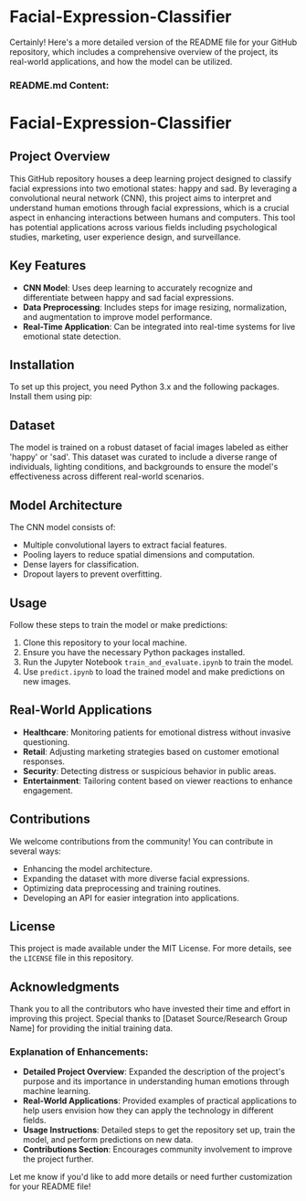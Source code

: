 # Facial-Expression-Classifier
Certainly! Here's a more detailed version of the README file for your GitHub repository, which includes a comprehensive overview of the project, its real-world applications, and how the model can be utilized.

### README.md Content:

# Facial-Expression-Classifier

## Project Overview
This GitHub repository houses a deep learning project designed to classify facial expressions into two emotional states: happy and sad. By leveraging a convolutional neural network (CNN), this project aims to interpret and understand human emotions through facial expressions, which is a crucial aspect in enhancing interactions between humans and computers. This tool has potential applications across various fields including psychological studies, marketing, user experience design, and surveillance.

## Key Features
- **CNN Model**: Uses deep learning to accurately recognize and differentiate between happy and sad facial expressions.
- **Data Preprocessing**: Includes steps for image resizing, normalization, and augmentation to improve model performance.
- **Real-Time Application**: Can be integrated into real-time systems for live emotional state detection.

## Installation
To set up this project, you need Python 3.x and the following packages. Install them using pip:



## Dataset
The model is trained on a robust dataset of facial images labeled as either 'happy' or 'sad'. This dataset was curated to include a diverse range of individuals, lighting conditions, and backgrounds to ensure the model's effectiveness across different real-world scenarios.

## Model Architecture
The CNN model consists of:
- Multiple convolutional layers to extract facial features.
- Pooling layers to reduce spatial dimensions and computation.
- Dense layers for classification.
- Dropout layers to prevent overfitting.

## Usage
Follow these steps to train the model or make predictions:
1. Clone this repository to your local machine.
2. Ensure you have the necessary Python packages installed.
3. Run the Jupyter Notebook `train_and_evaluate.ipynb` to train the model.
4. Use `predict.ipynb` to load the trained model and make predictions on new images.

## Real-World Applications
- **Healthcare**: Monitoring patients for emotional distress without invasive questioning.
- **Retail**: Adjusting marketing strategies based on customer emotional responses.
- **Security**: Detecting distress or suspicious behavior in public areas.
- **Entertainment**: Tailoring content based on viewer reactions to enhance engagement.

## Contributions
We welcome contributions from the community! You can contribute in several ways:
- Enhancing the model architecture.
- Expanding the dataset with more diverse facial expressions.
- Optimizing data preprocessing and training routines.
- Developing an API for easier integration into applications.

## License
This project is made available under the MIT License. For more details, see the `LICENSE` file in this repository.

## Acknowledgments
Thank you to all the contributors who have invested their time and effort in improving this project. Special thanks to [Dataset Source/Research Group Name] for providing the initial training data.



### Explanation of Enhancements:
- **Detailed Project Overview**: Expanded the description of the project's purpose and its importance in understanding human emotions through machine learning.
- **Real-World Applications**: Provided examples of practical applications to help users envision how they can apply the technology in different fields.
- **Usage Instructions**: Detailed steps to get the repository set up, train the model, and perform predictions on new data.
- **Contributions Section**: Encourages community involvement to improve the project further.

Let me know if you'd like to add more details or need further customization for your README file!
